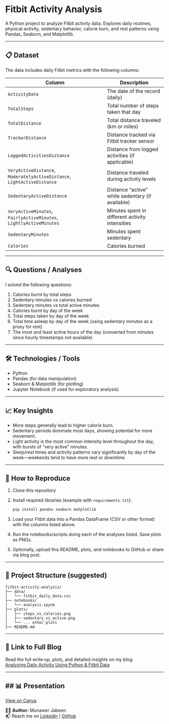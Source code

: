 
# Fitbit Activity Analysis

A Python project to analyze Fitbit activity data. Explores daily routines, physical activity, sedentary behavior, calorie burn, and rest patterns using Pandas, Seaborn, and Matplotlib.

---

## 📋 Dataset

The data includes daily Fitbit metrics with the following columns:

| Column | Description |
|---|---|
| `ActivityDate` | The date of the record (daily) |
| `TotalSteps` | Total number of steps taken that day |
| `TotalDistance` | Total distance traveled (km or miles) |
| `TrackerDistance` | Distance tracked via Fitbit tracker sensor |
| `LoggedActivitiesDistance` | Distance from logged activities (if applicable) |
| `VeryActiveDistance`, `ModeratelyActiveDistance`, `LightActiveDistance` | Distance traveled during activity levels |
| `SedentaryActiveDistance` | Distance “active” while sedentary (if available) |
| `VeryActiveMinutes`, `FairlyActiveMinutes`, `LightlyActiveMinutes` | Minutes spent in different activity intensities |
| `SedentaryMinutes` | Minutes spent sedentary |
| `Calories` | Calories burned |

---

## 🔍 Questions / Analyses

I solved the following questions:

1. Calories burnt by total steps  
2. Sedentary minutes vs calories burned  
3. Sedentary minutes vs total active minutes  
4. Calories burnt by day of the week  
5. Total steps taken by day of the week  
6. Total time asleep by day of the week (using sedentary minutes as a proxy for rest)  
7. The most and least active hours of the day (converted from minutes since hourly timestamps not available)

---

## 🛠 Technologies / Tools

- Python  
- Pandas (for data manipulation)  
- Seaborn & Matplotlib (for plotting)  
- Jupyter Notebook (if used for exploratory analysis)

---

## 📈 Key Insights

- More steps generally lead to higher calorie burn.  
- Sedentary periods dominate most days, showing potential for more movement.  
- Light activity is the most common intensity level throughout the day, with bursts of “very active” minutes.  
- Sleep/rest times and activity patterns vary significantly by day of the week—weekends tend to have more rest or downtime.  

---

## 🚀 How to Reproduce

1. Clone this repository  
2. Install required libraries (example with `requirements.txt`):

   ```bash
   pip install pandas seaborn matplotlib
   ```

3. Load your Fitbit data into a Pandas DataFrame (CSV or other format) with the columns listed above.  
4. Run the notebooks/scripts doing each of the analyses listed. Save plots as PNGs.  
5. Optionally, upload this README, plots, and notebooks to GitHub or share via blog post.

---

## 📂 Project Structure (suggested)

```
fitbit-activity-analysis/
├── data/
│   └── fitbit_daily_data.csv
├── notebooks/
│   └── analysis.ipynb
├── plots/
│   ├── steps_vs_calories.png
│   ├── sedentary_vs_active.png
│   └── ... other plots
├── README.md

```

---

## 🔗 Link to Full Blog

Read the full write‐up, plots, and detailed insights on my blog:  
[Analyzing Daily Activity Using Python & Fitbit Data](https://fitbit-activity-analysis.blogspot.com/2025/09/analyzing-daily-activity-using-python.html)

---

## ## 📊 Presentation

[View on Canva](https://www.canva.com/design/DAGzRUoK3Co/2ItcovRx7NhYYTa-qELv4A/edit?utm_content=DAGzRUoK3Co&utm_campaign=designshare&utm_medium=link2&utm_source=sharebutton)


👨‍💻 **Author:** Munawer Jabeen  
📬 Reach me on [LinkedIn](https://www.linkedin.com/in/munawer-jabeen-900811380/) | [GitHub](https://github.com/Mjabeen164)  
